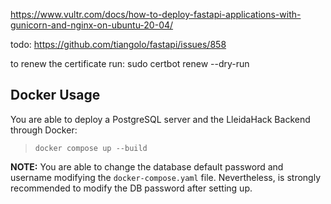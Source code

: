 https://www.vultr.com/docs/how-to-deploy-fastapi-applications-with-gunicorn-and-nginx-on-ubuntu-20-04/

todo: https://github.com/tiangolo/fastapi/issues/858


to renew the certificate run:
    sudo certbot renew --dry-run
    
 
## Docker Usage
You are able to deploy a PostgreSQL server and the LleidaHack Backend through Docker:
> `docker compose up --build`

**NOTE:** You are able to change the database default password and username modifying the `docker-compose.yaml` file. Nevertheless, is strongly recommended to modify the DB password after setting up.